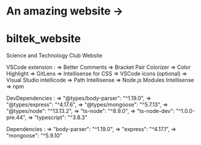 # An amazing website ->
# biltek_website
Science and Technology Club Website 


VSCode extension : 
=> Better Comments
=> Bracket Pair Colorizer
=> Color Highlight
=> GitLens
=> Intellisense for CSS 
=> VSCode icons (optional)
=> Visual Studio intellicode 
=> Path Intellisense
=> Node.js Modules Intellisense
=> npm

DevDependencies : 
=> "@types/body-parser": "^1.19.0",
=> "@types/express": "^4.17.6",
=> "@types/mongoose": "^5.7.13",
=> "@types/node": "^13.13.2",
=> "ts-node": "^8.9.0",
=> "ts-node-dev": "^1.0.0-pre.44",
=> "typescript": "^3.8.3"

Dependencies :
=>  "body-parser": "^1.19.0",
=>  "express": "^4.17.1",
=>  "mongoose": "^5.9.10"
